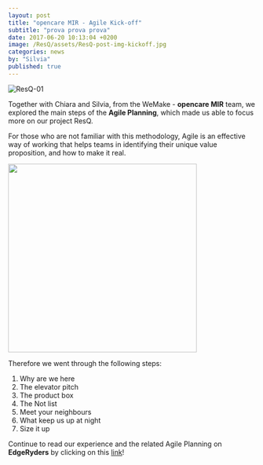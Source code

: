 ```yaml
---
layout: post
title: "opencare MIR - Agile Kick-off"
subtitle: "prova prova prova"
date: 2017-06-20 10:13:04 +0200
image: /ResQ/assets/ResQ-post-img-kickoff.jpg
categories: news
by: "Silvia"
published: true
---
```


<img src="https://opencarecc.github.io/ResQ/assets/ResQ-post-img-kickoff.jpg" alt="ResQ-01">

Together with Chiara and Silvia, from the WeMake - <b>opencare MIR</b> team, we explored the main steps of the <b>Agile Planning</b>, which made us able to focus more on our project ResQ.

For those who are not familiar with this methodology, Agile is an effective way of working that helps teams in identifying their unique value proposition, and how to make it real.

<div class="column">
  <div class="img_slider slick-slider slick-dotted" role="toolbar">
    <div aria-live="polite" class="slick-list draggable"><div class="slick-track" style="opacity: 1; width: 1536px;" role="listbox"><img src="https://opencarecc.github.io/ResQ/assets/ResQ-slider-img-mir-1.jpg" class="slick-slide" data-slick-index="0" aria-hidden="true" style="width: 384px; position: relative; left: 0px; top: 0px; z-index: 998; opacity: 0; transition: opacity 300ms linear;" tabindex="-1" role="option" aria-describedby="slick-slide00"><img src="https://opencarecc.github.io/ResQ/assets/ResQ-slider-img-mir-2.png" class="slick-slide" data-slick-index="1" aria-hidden="true" style="width: 384px; position: relative; left: -384px; top: 0px; z-index: 998; opacity: 0; transition: opacity 300ms linear;" tabindex="-1" role="option" aria-describedby="slick-slide01"><img src="https://opencarecc.github.io/ResQ/assets/ResQ-slider-img-mir-3.jpg" class="slick-slide slick-current slick-active" data-slick-index="2" aria-hidden="false" style="width: 384px; position: relative; left: -768px; top: 0px; z-index: 999; opacity: 1;" tabindex="-1" role="option" aria-describedby="slick-slide02"><img src="https://opencarecc.github.io/ResQ/assets/ResQ-slider-img-mir-4.jpg" class="slick-slide" data-slick-index="3" aria-hidden="true" style="width: 384px; position: relative; left: -1152px; top: 0px; z-index: 998; opacity: 0; transition: opacity 300ms linear;" tabindex="-1" role="option" aria-describedby="slick-slide03"></div></div>
  </div>
  
</div>

Therefore we went through the following steps:

1. Why are we here
2. The elevator pitch
3. The product box
4. The Not list
5. Meet your neighbours
6. What keep us up at night
7. Size it up

Continue to read our experience and the related Agile Planning on <b>EdgeRyders</b> by clicking on this [link](https://edgeryders.eu/t/resq-agile-kick-off-at-wemake/547)!
